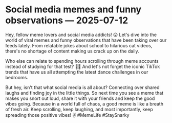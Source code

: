 # Social media memes and funny observations — 2025-07-12

Hey, fellow meme lovers and social media addicts! 😜 Let's dive into the world of viral memes and funny observations that have been taking over our feeds lately. From relatable jokes about school to hilarious cat videos, there's no shortage of content making us crack up on the daily.

Who else can relate to spending hours scrolling through meme accounts instead of studying for that test? 🤷‍♀️ And let's not forget the iconic TikTok trends that have us all attempting the latest dance challenges in our bedrooms.

But hey, isn't that what social media is all about? Connecting over shared laughs and finding joy in the little things. So next time you see a meme that makes you snort out loud, share it with your friends and keep the good vibes going. Because in a world full of chaos, a good meme is like a breath of fresh air. Keep scrolling, keep laughing, and most importantly, keep spreading those positive vibes! ✌️ #MemeLife #StaySnarky